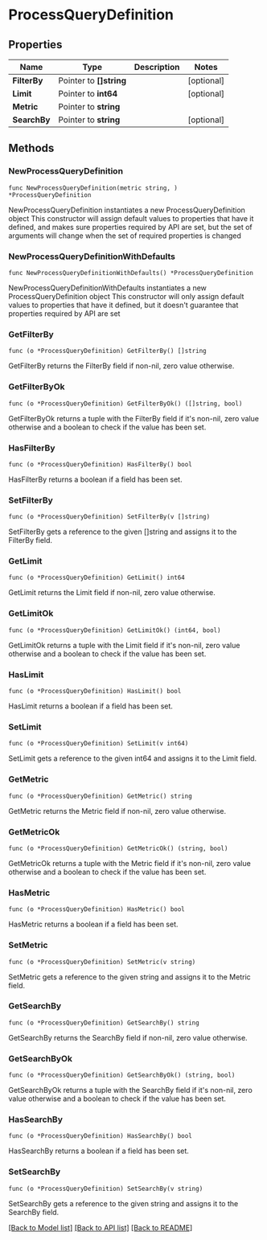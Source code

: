 # ProcessQueryDefinition

## Properties

Name | Type | Description | Notes
------------ | ------------- | ------------- | -------------
**FilterBy** | Pointer to **[]string** |  | [optional] 
**Limit** | Pointer to **int64** |  | [optional] 
**Metric** | Pointer to **string** |  | 
**SearchBy** | Pointer to **string** |  | [optional] 

## Methods

### NewProcessQueryDefinition

`func NewProcessQueryDefinition(metric string, ) *ProcessQueryDefinition`

NewProcessQueryDefinition instantiates a new ProcessQueryDefinition object
This constructor will assign default values to properties that have it defined,
and makes sure properties required by API are set, but the set of arguments
will change when the set of required properties is changed

### NewProcessQueryDefinitionWithDefaults

`func NewProcessQueryDefinitionWithDefaults() *ProcessQueryDefinition`

NewProcessQueryDefinitionWithDefaults instantiates a new ProcessQueryDefinition object
This constructor will only assign default values to properties that have it defined,
but it doesn't guarantee that properties required by API are set

### GetFilterBy

`func (o *ProcessQueryDefinition) GetFilterBy() []string`

GetFilterBy returns the FilterBy field if non-nil, zero value otherwise.

### GetFilterByOk

`func (o *ProcessQueryDefinition) GetFilterByOk() ([]string, bool)`

GetFilterByOk returns a tuple with the FilterBy field if it's non-nil, zero value otherwise
and a boolean to check if the value has been set.

### HasFilterBy

`func (o *ProcessQueryDefinition) HasFilterBy() bool`

HasFilterBy returns a boolean if a field has been set.

### SetFilterBy

`func (o *ProcessQueryDefinition) SetFilterBy(v []string)`

SetFilterBy gets a reference to the given []string and assigns it to the FilterBy field.

### GetLimit

`func (o *ProcessQueryDefinition) GetLimit() int64`

GetLimit returns the Limit field if non-nil, zero value otherwise.

### GetLimitOk

`func (o *ProcessQueryDefinition) GetLimitOk() (int64, bool)`

GetLimitOk returns a tuple with the Limit field if it's non-nil, zero value otherwise
and a boolean to check if the value has been set.

### HasLimit

`func (o *ProcessQueryDefinition) HasLimit() bool`

HasLimit returns a boolean if a field has been set.

### SetLimit

`func (o *ProcessQueryDefinition) SetLimit(v int64)`

SetLimit gets a reference to the given int64 and assigns it to the Limit field.

### GetMetric

`func (o *ProcessQueryDefinition) GetMetric() string`

GetMetric returns the Metric field if non-nil, zero value otherwise.

### GetMetricOk

`func (o *ProcessQueryDefinition) GetMetricOk() (string, bool)`

GetMetricOk returns a tuple with the Metric field if it's non-nil, zero value otherwise
and a boolean to check if the value has been set.

### HasMetric

`func (o *ProcessQueryDefinition) HasMetric() bool`

HasMetric returns a boolean if a field has been set.

### SetMetric

`func (o *ProcessQueryDefinition) SetMetric(v string)`

SetMetric gets a reference to the given string and assigns it to the Metric field.

### GetSearchBy

`func (o *ProcessQueryDefinition) GetSearchBy() string`

GetSearchBy returns the SearchBy field if non-nil, zero value otherwise.

### GetSearchByOk

`func (o *ProcessQueryDefinition) GetSearchByOk() (string, bool)`

GetSearchByOk returns a tuple with the SearchBy field if it's non-nil, zero value otherwise
and a boolean to check if the value has been set.

### HasSearchBy

`func (o *ProcessQueryDefinition) HasSearchBy() bool`

HasSearchBy returns a boolean if a field has been set.

### SetSearchBy

`func (o *ProcessQueryDefinition) SetSearchBy(v string)`

SetSearchBy gets a reference to the given string and assigns it to the SearchBy field.


[[Back to Model list]](../README.md#documentation-for-models) [[Back to API list]](../README.md#documentation-for-api-endpoints) [[Back to README]](../README.md)


